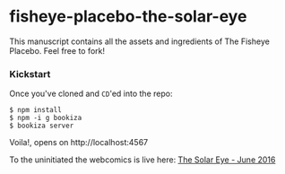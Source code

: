 # fisheye-placebo-the-solar-eye

This manuscript contains all the assets and ingredients of The Fisheye Placebo. Feel free to fork!

### Kickstart

Once you've cloned and `CD`'ed into the repo:

```
$ npm install
$ npm -i g bookiza
$ bookiza server

```

Voila!, opens on http://localhost:4567


To the uninitiated the webcomics is live here: [The Solar Eye - June 2016](https://bubbl.in/cover/fisheye-placebo-the-solar-eye-by-wenqing-yan)